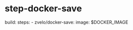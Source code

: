 step-docker-save
================

build:
  steps:
    - zvelo/docker-save:
        image: $DOCKER_IMAGE
